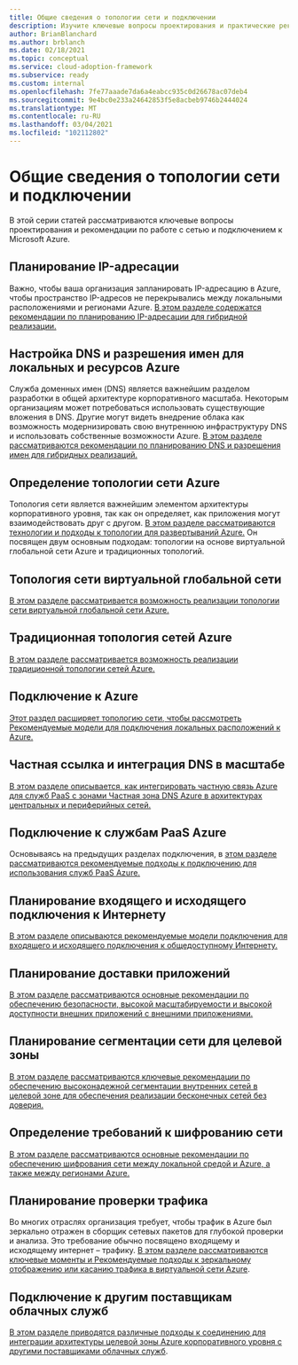 ```yaml
---
title: Общие сведения о топологии сети и подключении
description: Изучите ключевые вопросы проектирования и практические рекомендации по работе с сетью и подключением к Microsoft Azure.
author: BrianBlanchard
ms.author: brblanch
ms.date: 02/18/2021
ms.topic: conceptual
ms.service: cloud-adoption-framework
ms.subservice: ready
ms.custom: internal
ms.openlocfilehash: 7fe77aaade7da6a4eabcc935c0d26678ac07deb4
ms.sourcegitcommit: 9e4bc0e233a24642853f5e8acbeb9746b2444024
ms.translationtype: MT
ms.contentlocale: ru-RU
ms.lasthandoff: 03/04/2021
ms.locfileid: "102112802"
---
```

<!-- docutune:casing "Azure VPN Gateway" L7 -->
<!-- cSpell:ignore autoregistration BGPs MACsec MPLS MSEE onprem privatelink VPNs -->

# <a name="network-topology-and-connectivity-overview"></a>Общие сведения о топологии сети и подключении

В этой серии статей рассматриваются ключевые вопросы проектирования и рекомендации по работе с сетью и подключением к Microsoft Azure.

## <a name="plan-for-ip-addressing"></a>Планирование IP-адресации

Важно, чтобы ваша организация запланировать IP-адресацию в Azure, чтобы пространство IP-адресов не перекрывались между локальными расположениями и регионами Azure.
[В этом разделе содержатся рекомендации по планированию IP-адресации для гибридной реализации.](../azure-best-practices/plan-for-ip-addressing.md)

## <a name="configure-dns-and-name-resolution-for-on-premises-and-azure-resources"></a>Настройка DNS и разрешения имен для локальных и ресурсов Azure

Служба доменных имен (DNS) является важнейшим разделом разработки в общей архитектуре корпоративного масштаба. Некоторым организациям может потребоваться использовать существующие вложения в DNS. Другие могут видеть внедрение облака как возможность модернизировать свою внутреннюю инфраструктуру DNS и использовать собственные возможности Azure.
[В этом разделе рассматриваются рекомендации по планированию DNS и разрешения имен для гибридных реализаций.](../azure-best-practices/dns-for-on-premises-and-azure-resources.md)

## <a name="define-an-azure-network-topology"></a>Определение топологии сети Azure

Топология сети является важнейшим элементом архитектуры корпоративного уровня, так как он определяет, как приложения могут взаимодействовать друг с другом. [В этом разделе рассматриваются технологии и подходы к топологии для развертываний Azure.](../azure-best-practices/define-an-azure-network-topology.md) Он посвящен двум основным подходам: топологии на основе виртуальной глобальной сети Azure и традиционных топологий.

## <a name="virtual-wan-network-topology"></a>Топология сети виртуальной глобальной сети

[В этом разделе рассматривается возможность реализации топологии сети виртуальной глобальной сети Azure.](../azure-best-practices/virtual-wan-network-topology.md)

## <a name="traditional-azure-networking-topology"></a>Традиционная топология сетей Azure

[В этом разделе рассматривается возможность реализации традиционной топологии сетей Azure.](../azure-best-practices/traditional-azure-networking-topology.md)

## <a name="connectivity-to-azure"></a>Подключение к Azure

[Этот раздел расширяет топологию сети, чтобы рассмотреть Рекомендуемые модели для подключения локальных расположений к Azure.](../azure-best-practices/connectivity-to-azure.md)

## <a name="private-link-and-dns-integration-at-scale"></a>Частная ссылка и интеграция DNS в масштабе

[В этом разделе описывается, как интегрировать частную связь Azure для служб PaaS с зонами Частная зона DNS Azure в архитектурах центральных и периферийных сетей.](../azure-best-practices/private-link-and-dns-integration-at-scale.md)

## <a name="connectivity-to-azure-paas-services"></a>Подключение к службам PaaS Azure

Основываясь на предыдущих разделах подключения, в [этом разделе рассматриваются рекомендуемые подходы к подключению для использования служб PaaS Azure.](../azure-best-practices/connectivity-to-azure-paas-services.md)

## <a name="plan-for-inbound-and-outbound-internet-connectivity"></a>Планирование входящего и исходящего подключения к Интернету

[В этом разделе описываются рекомендуемые модели подключения для входящего и исходящего подключения к общедоступному Интернету.](../azure-best-practices/plan-for-inbound-and-outbound-internet-connectivity.md)

## <a name="plan-for-application-delivery"></a>Планирование доставки приложений

[В этом разделе рассматриваются основные рекомендации по обеспечению безопасности, высокой масштабируемости и высокой доступности внешних приложений с внешними приложениями.](../azure-best-practices/plan-for-app-delivery.md)

## <a name="plan-for-landing-zone-network-segmentation"></a>Планирование сегментации сети для целевой зоны

[В этом разделе рассматриваются ключевые рекомендации по обеспечению высоконадежной сегментации внутренних сетей в целевой зоне для обеспечения реализации бесконечных сетей без доверия.](../azure-best-practices/plan-for-landing-zone-network-segmentation.md)

## <a name="define-network-encryption-requirements"></a>Определение требований к шифрованию сети

[В этом разделе рассматриваются основные рекомендации по обеспечению шифрования сети между локальной средой и Azure, а также между регионами Azure.](../azure-best-practices/define-network-encryption-requirements.md)

## <a name="plan-for-traffic-inspection"></a>Планирование проверки трафика

Во многих отраслях организация требует, чтобы трафик в Azure был зеркально отражен в сборщик сетевых пакетов для глубокой проверки и анализа. Это требование обычно посвящено входящему и исходящему интернет – трафику. [В этом разделе рассматриваются ключевые моменты и Рекомендуемые подходы к зеркальному отображению или касанию трафика в виртуальной сети Azure](../azure-best-practices/plan-for-traffic-inspection.md).

## <a name="connectivity-to-other-cloud-providers"></a>Подключение к другим поставщикам облачных служб

[В этом разделе приводятся различные подходы к соединению для интеграции архитектуры целевой зоны Azure корпоративного уровня с другими поставщиками облачных служб](../azure-best-practices/connectivity-to-other-providers.md).
